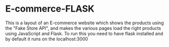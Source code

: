 # E-commerce-FLASK

This is a layout of an E-commerce website which shows the products using the "Fake Store API", and makes the various pages load the right products using JavaScript and Flask. 
To run this you need to have flask installed and by default it runs on the localhost:3000
